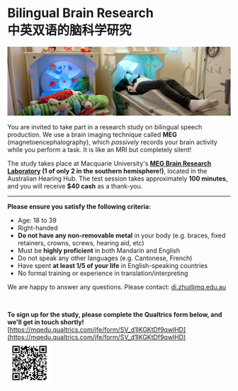 # Bilingual Brain Research<br>中英双语的脑科学研究

<img src="https://github.com/JD-Zhu/MEG_study/raw/master/pics/MEG_banner_Paul-wright.gif">

You are invited to take part in a research study on bilingual speech production. 
We use a brain imaging technique called <b>MEG</b> (magnetoencephalography), which 
<i>passively</i> records your brain activity while you perform a task. It is like an MRI but completely silent!

The study takes place at Macquarie University's <b>[MEG Brain Research Laboratory](https://www.mq.edu.au/research/research-centres-groups-and-facilities/healthy-people/facilities/meg) (1 of only 2 in the southern hemisphere!)</b>, located in the Australian Hearing Hub. The test session takes approximately <b>100 minutes</b>, and you will receive <b>$40 cash</b> as a thank-you.

---

<b>Please ensure you satisfy the following criteria:</b>

* Age: 18 to 39
* Right-handed
* <b>Do not have any non-removable metal</b> in your body (e.g. braces, fixed retainers, crowns, screws, hearing aid, etc)
* Must be <b>highly proficient</b> in both Mandarin and English
* Do not speak any other languages (e.g. Cantonese, French)
* Have spent <b>at least 1/5 of your life</b> in English-speaking countries
* No formal training or experience in translation/interpreting

We are happy to answer any questions. Please contact: [di.zhu@mq.edu.au](mailto:di.zhu@mq.edu.au?subject=Bilingual%20MEG%20Study)

<br>

<b>To sign up for the study, please complete the Qualtrics form below, and we'll get in touch shortly!</b>
<br>
[https://mqedu.qualtrics.com/jfe/form/SV_d1lKGKtDf9qwlHD](https://mqedu.qualtrics.com/jfe/form/SV_d1lKGKtDf9qwlHD)
<br>
<img src="https://github.com/JD-Zhu/MEG_study/raw/master/QR_code_LHQ.png" width="100" height="100">
<br><br>
